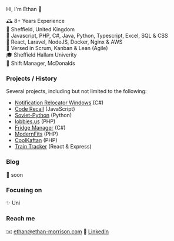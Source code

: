 Hi, I'm Ethan 👋
  
🕰️ 8+ Years Experience   
📍 Sheffield, United Kingdom  
🧠 Javascript, PHP, C#, Java, Python, Typescript, Excel, SQL & CSS  
💖 React, Laravel, NodeJS, Docker, Nginx & AWS  
🤖 Versed in Scrum, Kanban & Lean (Agile)  
🎓 Sheffield Hallam Univerity   
🏢 Shift Manager, McDonalds

### Projects / History
Several projects, including but not limited to the following:
* [Notification Relocator Windows](https://github.com/emorrisn/Notification-Relocator-Windows-) (C#)
* [Code Recall](https://github.com/emorrisn/code-recall) (JavaScript)
* [Soviet-Python](https://github.com/emorrisn/Soviet-Python-A-level-coursework) (Python)
* [lobbies.us](https://github.com/emorrisn/lobbies) (PHP)
* [Fridge Manager](https://github.com/emorrisn/FridgeManager) (C#)
* [ModernFits](https://github.com/itse-group4/ModernFits) (PHP)
* [CoolKaftan](https://github.com/PatJNewellSHU/CoolKaftanGroup17) (PHP)
* [Train Tracker](https://github.com/emorrisn/3Squared-Train-Tracker) (React & Express)
  
### Blog
🐢 soon

### Focusing on
✨ Uni

### Reach me
✉️ ethan@ethan-morrison.com
📝 [LinkedIn](https://www.linkedin.com/in/ethan-morrison-74b638155/)
